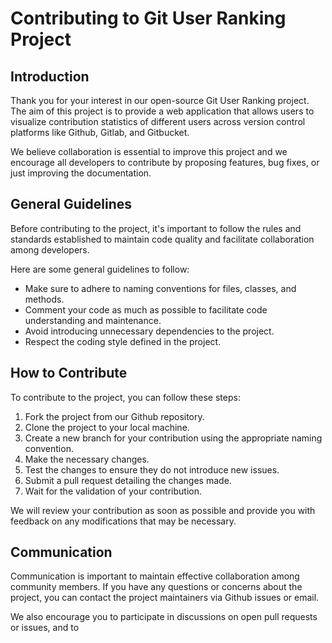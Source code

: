# Contributing to Git User Ranking Project

## Introduction

Thank you for your interest in our open-source Git User Ranking project. The aim of this project is to provide a web application that allows users to visualize contribution statistics of different users across version control platforms like Github, Gitlab, and Gitbucket.

We believe collaboration is essential to improve this project and we encourage all developers to contribute by proposing features, bug fixes, or just improving the documentation.

## General Guidelines

Before contributing to the project, it's important to follow the rules and standards established to maintain code quality and facilitate collaboration among developers.

Here are some general guidelines to follow:

- Make sure to adhere to naming conventions for files, classes, and methods.
- Comment your code as much as possible to facilitate code understanding and maintenance.
- Avoid introducing unnecessary dependencies to the project.
- Respect the coding style defined in the project.

## How to Contribute

To contribute to the project, you can follow these steps:

1. Fork the project from our Github repository.
2. Clone the project to your local machine.
3. Create a new branch for your contribution using the appropriate naming convention.
4. Make the necessary changes.
5. Test the changes to ensure they do not introduce new issues.
6. Submit a pull request detailing the changes made.
7. Wait for the validation of your contribution.

We will review your contribution as soon as possible and provide you with feedback on any modifications that may be necessary.

## Communication

Communication is important to maintain effective collaboration among community members. If you have any questions or concerns about the project, you can contact the project maintainers via Github issues or email.

We also encourage you to participate in discussions on open pull requests or issues, and to
